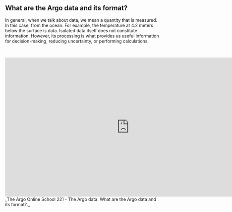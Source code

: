 ## What are the Argo data and its format?


In general, when we talk about data, we mean a quantity that is measured. In this case, from the ocean. For example, the temperature at 4.2 meters below the surface is data. Isolated data itself does not constitute information. However, its processing is what provides us useful information for decision-making, reducing uncertainty, or performing calculations.

&nbsp;&nbsp;
<center>
    <iframe width="800" height="450" src="https://www.youtube.com/embed/87viO_rFa5w?si=x1XK7JufA3krcXS_" title="The Argo Online School 221 - The Argo data.  What are the Argo data and its format?." frameborder="0" allow="accelerometer; autoplay; clipboard-write; encrypted-media; gyroscope; picture-in-picture; web-share" referrerpolicy="strict-origin-when-cross-origin" allowfullscreen></iframe>
</center>
_The Argo Online School 221 - The Argo data. What are the Argo data and its format?._